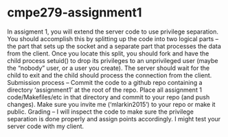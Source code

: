 # cmpe279-assignment1
In assigment 1, you will extend the server code to use privilege separation. You should accomplish this by 
splitting up the code into two logical parts – the part that sets up the socket and a separate part that 
processes the data from the client. Once you locate this split, you should fork and have the child process 
setuid() to drop its privileges to an unprivileged user (maybe the “nobody” user, or a user you create). The 
server should wait for the child to exit and the child should process the connection from the client.
Submission process – Commit the code to a github repo containing a directory ‘assignment1’ at the root of 
the repo. Place all assignment 1 code/Makefiles/etc in that directory and commit to your repo (and push 
changes). Make sure you invite me (‘mlarkin2015’) to your repo or make it public.
Grading – I will inspect the code to make sure the privilege separation is done properly and assign points 
accordingly. I might test your server code with my client.
